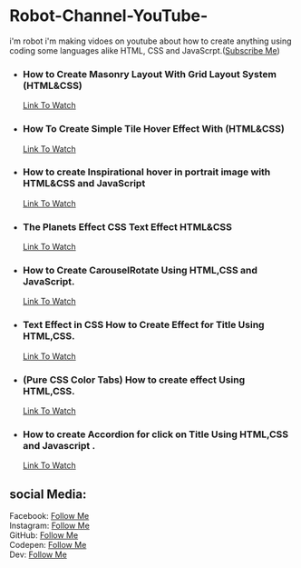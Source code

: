 # Robot-Channel-YouTube-
i'm robot i'm making vidoes on youtube about how to create anything using coding some languages alike HTML, CSS and JavaScrpt.(<a href="https://www.youtube.com/channel/UC4K13feyvHML3JU5G6slgYw">Subscribe Me</a>) <br/> 

<ul>
  <li>
    <h3>How to Create Masonry Layout With Grid Layout System (HTML&CSS)</h3>
    <a href="https://www.youtube.com/watch?v=NFhXVnoT1a0&list=PLXdJCw6-rp7nIqS6wigK5eebXQwFyPhTY">Link To Watch</a>
  </li>
  <li>
    <h3>How To Create Simple Tile Hover Effect With (HTML&CSS)</h3>
    <a href="https://www.youtube.com/watch?v=n_qjUyDGnm0&list=PLXdJCw6-rp7nIqS6wigK5eebXQwFyPhTY&index=2">Link To Watch</a>
  </li>
  <li>
    <h3>How to create Inspirational hover in portrait image with HTML&CSS and JavaScript</h3>
    <a href="https://www.youtube.com/watch?v=PeC1U3aGOk4&list=PLXdJCw6-rp7nIqS6wigK5eebXQwFyPhTY&index=3">Link To Watch</a>
  </li>
  <li>
    <h3>The Planets Effect CSS Text Effect HTML&CSS</h3>
    <a href="https://www.youtube.com/watch?v=xcw1m2Xltao&list=PLXdJCw6-rp7nIqS6wigK5eebXQwFyPhTY&index=4">Link To Watch</a>
  </li>
  <li>
    <h3>How to Create CarouselRotate Using HTML,CSS and JavaScript.</h3>
    <a href="https://www.youtube.com/watch?v=tzXgbprKsP8&list=PLXdJCw6-rp7nIqS6wigK5eebXQwFyPhTY&index=5">Link To Watch</a>
  </li>
  <li>
    <h3>Text Effect in CSS How to Create Effect for Title Using HTML,CSS.</h3>
    <a href="https://www.youtube.com/watch?v=o1EqW3XCwuc&list=PLXdJCw6-rp7nIqS6wigK5eebXQwFyPhTY&index=6">Link To Watch</a>
  </li>
  <li>
    <h3>(Pure CSS Color Tabs) How to create effect Using HTML,CSS.</h3>
    <a href="https://www.youtube.com/watch?v=RBD8X_vMRF8&list=PLXdJCw6-rp7nIqS6wigK5eebXQwFyPhTY&index=7">Link To Watch</a>
  </li>
  <li>
    <h3>How to create Accordion for click on Title Using HTML,CSS and Javascript .</h3>
    <a href="https://www.youtube.com/watch?v=geUCF51cLg0&list=PLXdJCw6-rp7nIqS6wigK5eebXQwFyPhTY&index=8">Link To Watch</a>
  </li>
</ul>


## social Media:
Facebook: <a href="https://www.facebook.com/karim.coda99">Follow Me</a>
<br/>
Instagram: <a href="https://www.instagram.com/karimcoda">Follow Me</a>
 <br/>
GitHub: <a href="https://github.com/karimcoda">Follow Me</a>
 <br/>
Codepen: <a href="https://codepen.io/karim-coda">Follow Me</a>
 <br/>
Dev:  <a href="https://dev.to/karimcoda65">Follow Me</a>

